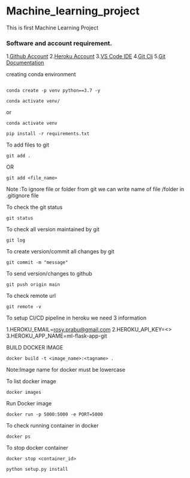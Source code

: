 # Machine_learning_project
This is first Machine Learning Project

### Software and account requirement.

1.[Github Account](https://github.com)
2.[Heroku Account](https://dashboard.heroku.com/login)
3.[VS Code IDE](https://code/visualstudio.com/download)
4.[Git Cli](https://git-scm.com/downloads) 
5.[Git Documentation](https://git-scm.com/docs/gittutorial)


creating conda environment
```

conda create -p venv python==3.7 -y

```

```
conda activate venv/
```
or
```
conda activate venv
```
```
pip install -r requirements.txt
```

To add files to git
```
git add .
```

OR
```
git add <file_name>
```

Note :To ignore file or folder from git we can write name of file /folder in .gitignore file

To check the git status 
```
git status
```
To check all version maintained by git
```
git log
```
To create version/commit all changes by git
```
git commit -m "message"
```
To send version/changes to  github

```
git push origin main
```

To check remote url
```
git remote -v
```
To setup CI/CD  pipeline in heroku we need 3 information


1.HEROKU_EMAIL=rosy.prabu@gmail.com
2.HEROKU_API_KEY=<>
3.HEROKU_APP_NAME=ml-flask-app-git

BUILD DOCKER IMAGE
```
docker build -t <image_name>:<tagname> .

```

Note:Image name for docker must be lowercase

To list docker image
```
docker images
```
Run Docker image
```
docker run -p 5000:5000 -e PORT=5000 

```
To check running container in docker
```
docker ps
```

To stop docker container
```
docker stop <container_id>
```

```
python setup.py install
```

```

```